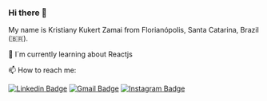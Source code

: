 ### Hi there 👋

My name is Kristiany Kukert Zamai from Florianópolis, Santa Catarina, Brazil (🇧🇷). 

🌱 I´m currently learning about Reactjs 

📫 How to reach me:

[![Linkedin Badge](https://img.shields.io/badge/-LinkedIn-blue?style=flat-square&logo=Linkedin&logoColor=white&link=https://br.linkedin.com/in/kristiany-kukert-zamai-b92422/pt-br)](https://br.linkedin.com/in/kristiany-kukert-zamai-b92422/pt-br)
[![Gmail Badge](https://img.shields.io/badge/-Gmail-c14438?style=flat-square&logo=Gmail&logoColor=white&link=mailto:kkzamai@gmail.com)](mailto:kkzamai@gmail.com)
[![Instagram Badge](https://img.shields.io/badge/-Instagram-purple?style=flat-square&logo=Instagram&logoColor=white&link=https://instagram.com/kriskkz)](https://instagram.com/kriskkz)

<!--

**kkzamai/kkzamai** is a ✨ _special_ ✨ repository because its `README.md` (this file) appears on your GitHub profile.

Here are some ideas to get you started:

- 🔭 I’m currently working on ...
- 🌱 I’m currently learning ...
- 👯 I’m looking to collaborate on ...
- 🤔 I’m looking for help with ...
- 💬 Ask me about ...
- 📫 How to reach me: ...
- 😄 Pronouns: ...
- ⚡ Fun fact: ...
-->
